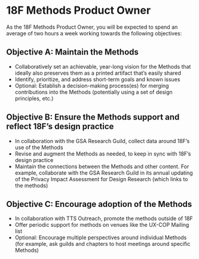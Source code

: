 # 18F Methods Product Owner

As the 18F Methods Product Owner, you will be expected to spend an average of two hours a week working towards the following objectives:

## Objective A: Maintain the Methods

- Collaboratively set an achievable, year-long vision for the Methods that ideally also preserves them as a printed artifact that’s easily shared
- Identify, prioritize, and address short-term goals and known issues
- Optional: Establish a decision-making process(es) for merging contributions into the Methods (potentially using a set of design principles, etc.)

## Objective B: Ensure the Methods support and reflect 18F’s design practice

- In collaboration with the GSA Research Guild, collect data around 18F’s use of the Methods
- Revise and augment the Methods as needed, to keep in sync with 18F’s design practice
- Maintain the connections between the Methods and other content. For example, collaborate with the GSA Research Guild in its annual updating of the Privacy Impact Assessment for Design Research (which links to the methods)

## Objective C: Encourage adoption of the Methods

- In collaboration with TTS Outreach, promote the methods outside of 18F
- Offer periodic support for methods on venues like the UX-COP Mailing list
- Optional: Encourage multiple perspectives around individual Methods (for example, ask guilds and chapters to host meetings around specific Methods)
